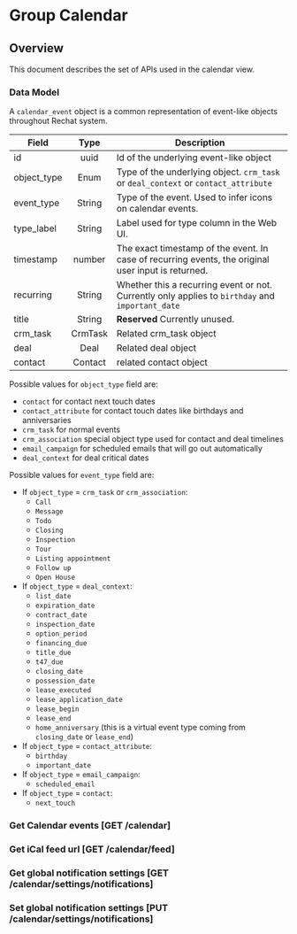 # Group Calendar

## Overview
This document describes the set of APIs used in the calendar view.

### Data Model

A `calendar_event` object is a common representation of event-like objects throughout Rechat system.

Field       | Type         | Description
------------|:------------:|-----------------------------------------------------------------------------------
id          | uuid         | Id of the underlying event-like object
object_type | Enum         | Type of the underlying object. `crm_task` or `deal_context` or `contact_attribute`
event_type  | String       | Type of the event. Used to infer icons on calendar events.
type_label  | String       | Label used for type column in the Web UI.
timestamp   | number       | The exact timestamp of the event. In case of recurring events, the original user input is returned.
recurring   | String       | Whether this a recurring event or not. Currently only applies to `birthday` and `important_date`
title       | String       | **Reserved** Currently unused.
crm_task    | CrmTask      | Related crm_task object
deal        | Deal         | Related deal object
contact     | Contact      | related contact object

Possible values for `object_type` field are:

* `contact` for contact next touch dates
* `contact_attribute` for contact touch dates like birthdays and anniversaries
* `crm_task` for normal events
* `crm_association` special object type used for contact and deal timelines
* `email_campaign` for scheduled emails that will go out automatically
* `deal_context` for deal critical dates

Possible values for `event_type` field are:

* If `object_type` = `crm_task` or `crm_association`:
  * `Call`
  * `Message`
  * `Todo`
  * `Closing`
  * `Inspection`
  * `Tour`
  * `Listing appointment`
  * `Follow up`
  * `Open House`
* If `object_type` = `deal_context`:
  * `list_date`
  * `expiration_date`
  * `contract_date`
  * `inspection_date`
  * `option_period`
  * `financing_due`
  * `title_due`
  * `t47_due`
  * `closing_date`
  * `possession_date`
  * `lease_executed`
  * `lease_application_date`
  * `lease_begin`
  * `lease_end`
  * `home_anniversary` (this is a virtual event type coming from `closing_date` or `lease_end`)
* If `object_type` = `contact_attribute`:
  * `birthday`
  * `important_date`
* If `object_type` = `email_campaign`:
  * `scheduled_email`
* If `object_type` = `contact`:
  * `next_touch`

### Get Calendar events [GET /calendar]
<!-- include(tests/analytics/getCalendar.md) -->

### Get iCal feed url [GET /calendar/feed]
<!-- include(tests/analytics/getCalendarFeedUrl.md) -->

### Get global notification settings [GET /calendar/settings/notifications]
<!-- include(tests/analytics/getCalendarNotificationSettings.md) -->

### Set global notification settings [PUT /calendar/settings/notifications]
<!-- include(tests/analytics/setCalendarNotificationSettings.md) -->
